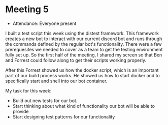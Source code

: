 # Meeting 5

- Attendance: Everyone present

I built a test script this week using the distest framework. This framework creates a new bot to interact with our current discord bot and runs through the commands defined by the regular bot's functionality. There were a few prerequesites we needed to cover as a team to get the testing environment fully set up. So the first half of the meeting, I shared my screen so that Ben and Forrest could follow along to get their scripts working properly.

After this Forrest showed us how the docker script, which is an important part of our build process works. He showed us how to start docker and to specifically start and shell into our bot container.

My task for this week:
- Build out new tests for our bot.
- Start thinking about what kind of functionality our bot will be able to provide
- Start designing test patterns for our functionality


